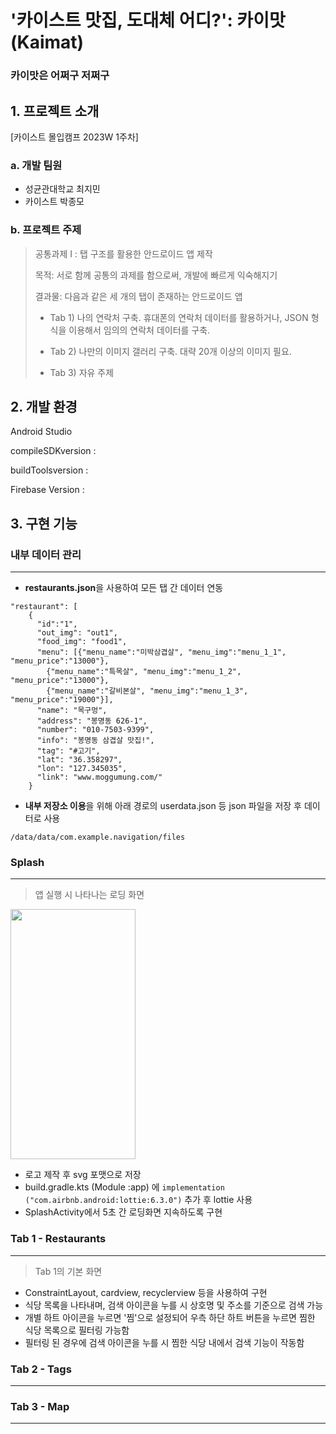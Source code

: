 # '카이스트 맛집, 도대체 어디?': 카이맛(Kaimat)
### 카이맛은 어쩌구 저쩌구 

## 1. 프로젝트 소개 
[카이스트 몰입캠프 2023W 1주차]

### a. 개발 팀원
-  성균관대학교 최지민
-  카이스트 박종모

### b. 프로젝트 주제
> 공통과제 I : 탭 구조를 활용한 안드로이드 앱 제작
>
>
> 목적: 서로 함께 공통의 과제를 함으로써, 개발에 빠르게 익숙해지기
>
>
> 결과물: 다음과 같은 세 개의 탭이 존재하는 안드로이드 앱
>
> * Tab 1)
>  나의 연락처 구축.
> 휴대폰의 연락처 데이터를 활용하거나, JSON 형식을 이용해서 임의의 연락처 데이터를 구축.
>
> * Tab 2)
>  나만의 이미지 갤러리 구축.
>  대략 20개 이상의 이미지 필요.
>
> * Tab 3)
>  자유 주제

## 2. 개발 환경

Android Studio 

compileSDKversion :
 
buildToolsversion :

Firebase Version : 

## 3. 구현 기능 
### 내부 데이터 관리
---
- **restaurants.json**을 사용하여 모든 탭 간 데이터 연동
  
```ex.
"restaurant": [
    {
      "id":"1",
      "out_img": "out1",
      "food_img": "food1",
      "menu": [{"menu_name":"미박삼겹살", "menu_img":"menu_1_1", "menu_price":"13000"},
        {"menu_name":"특목살", "menu_img":"menu_1_2", "menu_price":"13000"},
        {"menu_name":"갈비본살", "menu_img":"menu_1_3", "menu_price":"19000"}],
      "name": "목구멍",
      "address": "봉명동 626-1",
      "number": "010-7503-9399",
      "info": "봉명동 삼겹살 맛집!",
      "tag": "#고기",
      "lat": "36.358297",
      "lon": "127.345035",
      "link": "www.moggumung.com/"
    }
```
 

- **내부 저장소 이용**을 위해 아래 경로의 userdata.json 등 json 파일을 저장 후 데이터로 사용
  
``` /data/data/com.example.navigation/files ```


### Splash
---
> 앱 실행 시 나타나는 로딩 화면

<img src="https://github.com/jiminijr/Madcamp-First-Week/assets/95954633/b9541ae4-0f1e-4cff-a7e1-0161c8fca370" width="200" height="400"/>


- 로고 제작 후 svg 포맷으로 저장
- build.gradle.kts (Module :app) 에 ```implementation ("com.airbnb.android:lottie:6.3.0")``` 추가 후 lottie 사용
- SplashActivity에서 5초 간 로딩화면 지속하도록 구현

### Tab 1 - Restaurants
---
> Tab 1의 기본 화면



- ConstraintLayout, cardview, recyclerview 등을 사용하여 구현
- 식당 목록을 나타내며, 검색 아이콘을 누를 시 상호명 및 주소를 기준으로 검색 가능
- 개별 하트 아이콘을 누르면 '찜'으로 설정되어 우측 하단 하트 버튼을 누르면 찜한 식당 목록으로 필터링 가능함
- 필터링 된 경우에 검색 아이콘을 누를 시 찜한 식당 내에서 검색 기능이 작동함

### Tab 2 - Tags
---

### Tab 3 - Map
---
